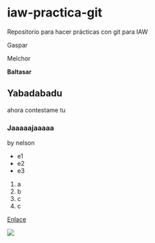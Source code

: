# iaw-practica-git
Repositorio para hacer prácticas con git para IAW

Gaspar

Melchor

**Baltasar**

## Yabadabadu
ahora contestame tu

### Jaaaaajaaaaa
by nelson

* e1
* e2
* e3

1. a
2. b
2. c
3. c

[Enlace](http://iescelia.org/aulavirtual/course/view.php?id=36)

![](https://d1r7xvmnymv7kg.cloudfront.net/sites_products/darksouls3/assets/img/DARKSOUL_facebook_mini.jpg)
